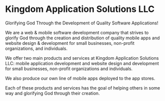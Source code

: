 # Kingdom Application Solutions LLC

Glorifying God Through the Development of Quality Software Applications!

We are a web & mobile software development company that strives to glorify God through the creation and distribution of quality mobile apps and website design & development for small businesses, non-profit organizations, and individuals.

We offer two main products and services at Kingdom Application Solutions LLC: mobile application development and website design and development for small businesses, non-profit organizations and individuals. 

We also produce our own line of mobile apps deployed to the app stores. 

Each of these products and services has the goal of helping others in some way and glorifying God through their creation.
